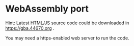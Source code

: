 # WebAssembly port


Hint: Latest HTML/JS source code could be downloaded in https://gba.44670.org .

You may need a https-enabled web server to run the code.

